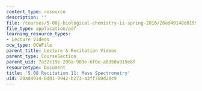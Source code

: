 ```yaml
---
content_type: resource
description: ''
file: /courses/5-08j-biological-chemistry-ii-spring-2016/20ad49148d819942b273a3ff780d28c9_MIT5_08jS16r11.pdf
file_type: application/pdf
learning_resource_types:
- Lecture Videos
ocw_type: OCWFile
parent_title: Lecture & Recitation Videos
parent_type: CourseSection
parent_uid: 7a32c19e-298a-989e-6f0e-a8350a915e8f
resourcetype: Document
title: '5.08 Recitation 11: Mass Spectrometry'
uid: 20ad4914-8d81-9942-b273-a3ff780d28c9
---
```

